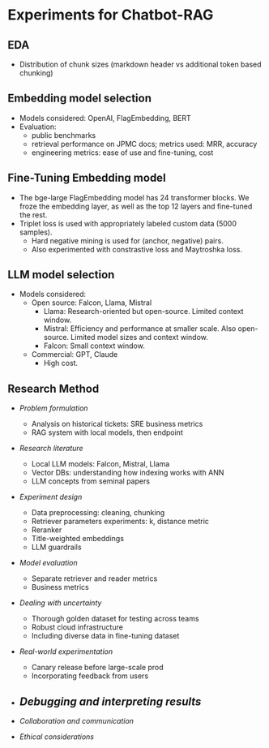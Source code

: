 # Experiments for Chatbot-RAG

## EDA
- Distribution of chunk sizes (markdown header vs additional token based chunking)

## Embedding model selection
- Models considered: OpenAI, FlagEmbedding, BERT
- Evaluation: 
  - public benchmarks
  - retrieval performance on JPMC docs; metrics used: MRR, accuracy
  - engineering metrics: ease of use and fine-tuning, cost

## Fine-Tuning Embedding model
- The bge-large FlagEmbedding model has 24 transformer blocks. We froze the embedding layer, as well as the top 12 layers and fine-tuned the rest. 
- Triplet loss is used with appropriately labeled custom data (5000 samples). 
  - Hard negative mining is used for (anchor, negative) pairs. 
  - Also experimented with constrastive loss and Maytroshka loss. 

## LLM model selection
- Models considered: 
  - Open source: Falcon, Llama, Mistral
    - Llama: Research-oriented but open-source. Limited context window. 
    - Mistral: Efficiency and performance at smaller scale. Also open-source. Limited model sizes and context window. 
    - Falcon: Small context window. 
  - Commercial: GPT, Claude
    - High cost. 


## Research Method

- *Problem formulation*
  - Analysis on historical tickets: SRE business metrics
  - RAG system with local models, then endpoint

- *Research literature*
  - Local LLM models: Falcon, Mistral, Llama
  - Vector DBs: understanding how indexing works with ANN
  - LLM concepts from seminal papers

- *Experiment design*
  - Data preprocessing: cleaning, chunking
  - Retriever parameters experiments: k, distance metric
  - Reranker
  - Title-weighted embeddings
  - LLM guardrails

- *Model evaluation*
  - Separate retriever and reader metrics
  - Business metrics

- *Dealing with uncertainty*
  - Thorough golden dataset for testing across teams
  - Robust cloud infrastructure
  - Including diverse data in fine-tuning dataset

- *Real-world experimentation*
  - Canary release before large-scale prod
  - Incorporating feedback from users

- *Debugging and interpreting results*
  - 

- *Collaboration and communication*

- *Ethical considerations*